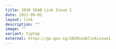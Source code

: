 ```yaml
---
title: 2020 SEAB Link Issue 1
date: 2021-09-01
layout: link
description: ""
image: ""
variant: tiptap
external: https://go.gov.sg/2020seablinkissue1
---
```

